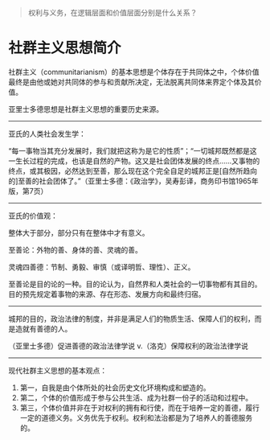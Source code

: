 > 权利与义务，在逻辑层面和价值层面分别是什么关系？

# 社群主义思想简介

社群主义（communitarianism）的基本思想是个体存在于共同体之中，个体价值最终是由他或她对共同体的参与和贡献所决定，无法脱离共同体来界定个体及其价值。

亚里士多德思想是社群主义思想的重要历史来源。

---

亚氏的人类社会发生学：

“每一事物当其充分发展时，我们就把这称为是它的性质”；“一切城邦既然都是这一生长过程的完成，也该是自然的产物。这又是社会团体发展的终点……又事物的终点，或其极因，必然达到至善，那么现在这个完全自足的城邦正是[自然所趋向的]至善的社会团体了。”（亚里士多德：《政治学》，吴寿彭译，商务印书馆1965年版，第7页）

---

亚氏的价值观：

整体大于部分，部分只有在整体中才有意义。

至善论：外物的善、身体的善、灵魂的善。

灵魂四善德：节制、勇毅、审慎（或译明哲、理性）、正义。

至善论是目的论的一种。目的论认为，自然界和人类社会的一切事物都有其目的。目的预先规定着事物的来源、存在形态、发展方向和最终归宿。

---

城邦的目的，政治法律的制度，并非是满足人们的物质生活、保障人们的权利，而是造就有善德的人。

（亚里士多德）促进善德的政治法律学说 v.（洛克）保障权利的政治法律学说

---

现代社群主义思想的基本观点：

1. 第一，自我是由个体所处的社会历史文化环境构成和塑造的。
2. 第二，个体的价值形成于参与公共生活、成为社群一份子的活动和过程中。
3. 第三，个体价值并非在于对权利的拥有和行使，而在于培养一定的善德，履行一定的道德义务。义务优先于权利。权利和法治都是为了培养人的善德服务的。
